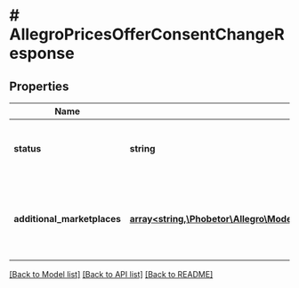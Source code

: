 # # AllegroPricesOfferConsentChangeResponse

## Properties

Name | Type | Description | Notes
------------ | ------------- | ------------- | -------------
**status** | **string** | Consent status on the base marketplace of the offer. | [optional]
**additional_marketplaces** | [**array<string,\Phobetor\Allegro\Model\AllegroPricesAccountChangeRequestAdditionalMarketplacesValue>**](AllegroPricesAccountChangeRequestAdditionalMarketplacesValue.md) | Consent statuses on marketplaces other than the base marketplace of the offer. | [optional]

[[Back to Model list]](../../README.md#models) [[Back to API list]](../../README.md#endpoints) [[Back to README]](../../README.md)
